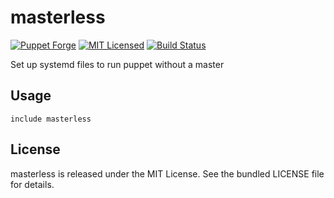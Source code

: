 masterless
==============

[![Puppet Forge](https://img.shields.io/puppetforge/v/halyard/masterless.svg)](https://forge.puppetlabs.com/halyard/masterless)
[![MIT Licensed](https://img.shields.io/badge/license-MIT-green.svg)](https://tldrlegal.com/license/mit-license)
[![Build Status](https://img.shields.io/travis/com/halyard/puppet-masterless.svg)](https://travis-ci.com/halyard/puppet-masterless)

Set up systemd files to run puppet without a master

## Usage

```puppet
include masterless
```

## License

masterless is released under the MIT License. See the bundled LICENSE file for details.

